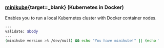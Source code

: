 ### [minikube](https://minikube.sigs.k8s.io/docs/start/){target=_blank} (Kubernetes in Docker)
Enables you to run a local Kubernetes cluster with Docker container nodes.

```bash
---
validate: $body
---
(minikube version >& /dev/null) && echo "You have minikube!" || (echo "Please install minikube" && exit 1)
```